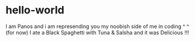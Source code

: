 # hello-world

I am Panos and i am represending you my noobish side of me in coding ^ ^ (for now)
I ate a Black Spaghetti with Tuna & Salsha and it was Delicious !!!
